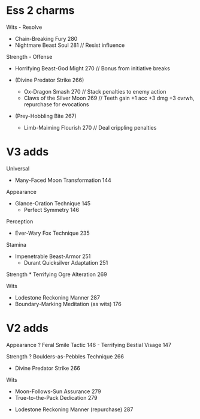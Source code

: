 # Ess 2 charms
Wits - Resolve
- Chain-Breaking Fury 280
- Nightmare Beast Soul 281
// Resist influence

Strength - Offense
- Horrifying Beast-God Might 270
// Bonus from initiative breaks

- (Divine Predator Strike 266)
    - Ox-Dragon Smash 270
    // Stack penalties to enemy action
    - Claws of the Silver Moon 269
    // Teeth gain +1 acc +3 dmg +3 ovrwh, repurchase for evocations

- (Prey-Hobbling Bite 267)
    - Limb-Maiming Flourish 270
// Deal crippling penalties

# V3 adds
Universal
* Many-Faced Moon Transformation 144

Appearance
* Glance-Oration Technique 145
    * Perfect Symmetry 146

Perception
* Ever-Wary Fox Technique 235

Stamina
* Impenetrable Beast-Armor 251
    * Durant Quicksilver Adaptation 251

Strength
    * Terrifying Ogre Alteration 269

Wits
* Lodestone Reckoning Manner 287
* Boundary-Marking Meditation (as wits) 176

# V2 adds

Appearance
? Feral Smile Tactic 146
    - Terrifying Bestial Visage 147

Strength
? Boulders-as-Pebbles Technique 266
- Divine Predator Strike 266

Wits
- Moon-Follows-Sun Assurance 279
- True-to-the-Pack Dedication 279
* Lodestone Reckoning Manner (repurchase) 287
